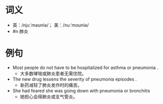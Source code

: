 # 词义
- 英：/njuːˈməʊniə/； 美：/nuːˈmoʊniə/
- #n 肺炎
# 例句
- Most people do not have to be hospitalized for asthma or pneumonia .
	- 大多数哮喘或肺炎患者无需住院。
- The new drug lessens the severity of pneumonia episodes .
	- 新药减轻了肺炎发作时的痛苦。
- She had feared she was going down with pneumonia or bronchitis
	- 她担心会得肺炎或支气管炎。
